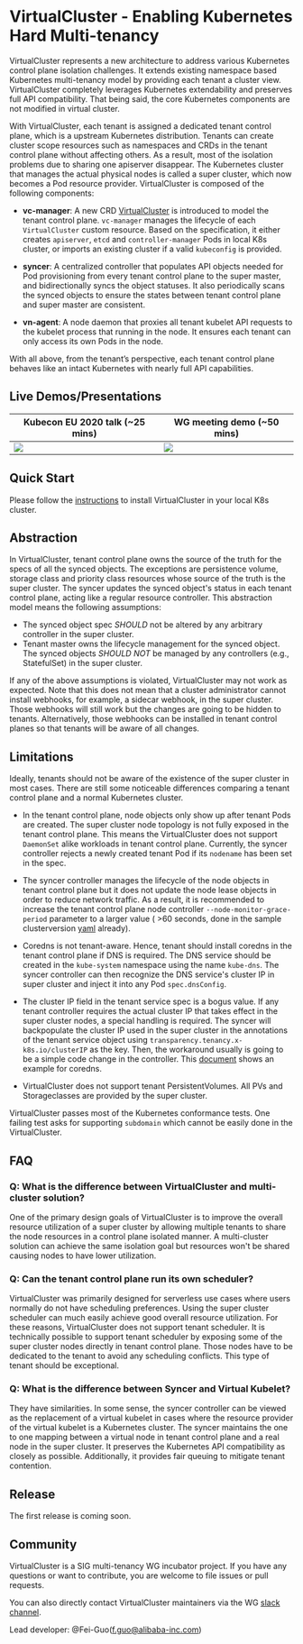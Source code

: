 # VirtualCluster - Enabling Kubernetes Hard Multi-tenancy

VirtualCluster represents a new architecture to address various Kubernetes control plane isolation challenges.
It extends existing namespace based Kubernetes multi-tenancy model by providing each tenant a cluster view.
VirtualCluster completely leverages Kubernetes extendability and preserves full API compatibility.
That being said, the core Kubernetes components are not modified in virtual cluster.

With VirtualCluster, each tenant is assigned a dedicated tenant control plane, which is a upstream Kubernetes distribution.
Tenants can create cluster scope resources such as namespaces and CRDs in the tenant control plane without affecting others.
As a result, most of the isolation problems due to sharing one apiserver disappear.
The Kubernetes cluster that manages the actual physical nodes is called a super cluster, which now
becomes a Pod resource provider. VirtualCluster is composed of the following components:

- **vc-manager**: A new CRD [VirtualCluster](pkg/apis/tenancy/v1alpha1/virtualcluster_types.go) is introduced
to model the tenant control plane. `vc-manager` manages the lifecycle of each `VirtualCluster` custom resource.
Based on the specification, it either creates `apiserver`, `etcd` and `controller-manager` Pods in local K8s cluster,
or imports an existing cluster if a valid `kubeconfig` is provided.

- **syncer**: A centralized controller that populates API objects needed for Pod provisioning from every tenant control plane
to the super master, and bidirectionally syncs the object statuses. It also periodically scans the synced objects to ensure
the states between tenant control plane and super master are consistent.

- **vn-agent**: A node daemon that proxies all tenant kubelet API requests to the kubelet process that running
in the node. It ensures each tenant can only access its own Pods in the node.

With all above, from the tenant’s perspective, each tenant control plane behaves like an intact Kubernetes with nearly full API capabilities.

## Live Demos/Presentations

Kubecon EU 2020 talk (~25 mins) | WG meeting demo (~50 mins)
--- | ---
[![](http://img.youtube.com/vi/5RgF_dYyvEY/0.jpg)](https://www.youtube.com/watch?v=5RgF_dYyvEY "vc-kubecon-eu-2020") | [![](http://img.youtube.com/vi/Kow00IEUbAA/0.jpg)](http://www.youtube.com/watch?v=Kow00IEUbAA "vc-demo-long")

## Quick Start

Please follow the [instructions](./doc/demo.md) to install VirtualCluster in your local K8s cluster.

## Abstraction

In VirtualCluster, tenant control plane owns the source of the truth for the specs of all the synced objects. 
The exceptions are persistence volume, storage class and priority class resources whose source of the truth is the super cluster.
The syncer updates the synced object's status in each tenant control plane, 
acting like a regular resource controller. This abstraction model means the following assumptions:
- The synced object spec _SHOULD_ not be altered by any arbitrary controller in the super cluster.
- Tenant master owns the lifecycle management for the synced object. The synced objects _SHOULD NOT_ be
  managed by any controllers (e.g., StatefulSet) in the super cluster.

If any of the above assumptions is violated, VirtualCluster may not work as expected. Note that this 
does not mean that a cluster administrator cannot install webhooks, for example, a sidecar webhook, 
in the super cluster. Those webhooks will still work but the changes are going
to be hidden to tenants. Alternatively, those webhooks can be installed in tenant control planes so that
tenants will be aware of all changes.

## Limitations

Ideally, tenants should not be aware of the existence of the super cluster in most cases. 
There are still some noticeable differences comparing a tenant control plane and a normal Kubernetes cluster.

- In the tenant control plane, node objects only show up after tenant Pods are created. The super cluster
  node topology is not fully exposed in the tenant control plane. This means the VirtualCluster does not support
  `DaemonSet` alike workloads in tenant control plane. Currently, the syncer controller rejects a newly
  created tenant Pod if its `nodename` has been set in the spec. 

- The syncer controller manages the lifecycle of the node objects in tenant control plane but
  it does not update the node lease objects in order to reduce network traffic. As a result,
  it is recommended to increase the tenant control plane node controller `--node-monitor-grace-period` 
  parameter to a larger value ( >60 seconds, done in the sample clusterversion
  [yaml](config/sampleswithspec/clusterversion_v1_nodeport.yaml) already).

- Coredns is not tenant-aware. Hence, tenant should install coredns in the tenant control plane if DNS is required.
The DNS service should be created in the `kube-system` namespace using the name `kube-dns`. The syncer controller can then
recognize the DNS service's cluster IP in super cluster and inject it into any Pod `spec.dnsConfig`.

- The cluster IP field in the tenant service spec is a bogus value. If any tenant controller requires the
actual cluster IP that takes effect in the super cluster nodes, a special handling is required. 
The syncer will backpopulate the cluster IP used in the super cluster in the 
annotations of the tenant service object using `transparency.tenancy.x-k8s.io/clusterIP` as the key.
Then, the workaround usually is going to be a simple code change in the controller. 
This [document](./doc/tenant-dns.md) shows an example for coredns.

- VirtualCluster does not support tenant PersistentVolumes. All PVs and Storageclasses are provided by the super cluster.

VirtualCluster passes most of the Kubernetes conformance tests. One failing test asks for supporting
`subdomain` which cannot be easily done in the VirtualCluster.

## FAQ

### Q: What is the difference between VirtualCluster and multi-cluster solution?

One of the primary design goals of VirtualCluster is to improve the overall resource utilization
of a super cluster by allowing multiple tenants to share the node resources in a control plane isolated manner. 
A multi-cluster solution can achieve the same isolation goal but resources won't be shared causing
nodes to have lower utilization.

### Q: Can the tenant control plane run its own scheduler?

VirtualCluster was primarily designed for serverless use cases where users normally do not have
scheduling preferences. Using the super cluster scheduler can much easily
achieve good overall resource utilization. For these reasons, 
VirtualCluster does not support tenant scheduler. It is technically possible
to support tenant scheduler by exposing some of the super cluster nodes directly in
tenant control plane. Those nodes have to be dedicated to the tenant to avoid any scheduling
conflicts. This type of tenant should be exceptional.

### Q: What is the difference between Syncer and Virtual Kubelet? 

They have similarities. In some sense, the syncer controller can be viewed as the replacement of a virtual
kubelet in cases where the resource provider of the virtual kubelet is a Kubernetes cluster. The syncer 
maintains the one to one mapping between a virtual node in tenant control plane and a real node
in the super cluster. It preserves the Kubernetes API compatibility as closely as possible. Additionally, 
it provides fair queuing to mitigate tenant contention.

## Release

The first release is coming soon.

## Community
VirtualCluster is a SIG multi-tenancy WG incubator project.
If you have any questions or want to contribute, you are welcome to file issues or pull requests.

You can also directly contact VirtualCluster maintainers via the WG [slack channel](https://kubernetes.slack.com/messages/wg-multitenancy).

Lead developer: @Fei-Guo(f.guo@alibaba-inc.com)

